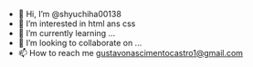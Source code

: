 - 👋 Hi, I’m @shyuchiha00138
- 👀 I’m interested in html ans css
- 🌱 I’m currently learning ...
- 💞️ I’m looking to collaborate on ...
- 📫 How to reach me gustavonascimentocastro1@gmail.com

<!---
shyuchiha00138/shyuchiha00138 is a ✨ special ✨ repository because its `README.md` (this file) appears on your GitHub profile.
You can click the Preview link to take a look at your changes.
--->
